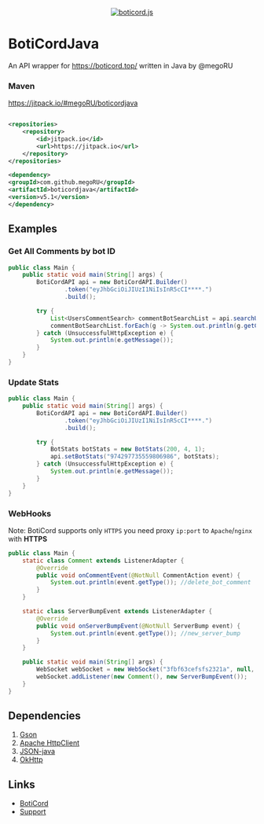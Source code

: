 <div align="center ">

<p>
    <a href="https://boticord.top"><img src="https://megoru.ru/images/boticord/boticordapi.png"  alt="boticord.js"/></a>
</p>

</div>

# BotiCordJava

An API wrapper for https://boticord.top/ written in Java by @megoRU

### Maven

https://jitpack.io/#megoRU/boticordjava

```xml

<repositories>
    <repository>
        <id>jitpack.io</id>
        <url>https://jitpack.io</url>
    </repository>
</repositories>

<dependency>
<groupId>com.github.megoRU</groupId>
<artifactId>boticordjava</artifactId>
<version>v5.1</version>
</dependency>

```

## Examples

### Get All Comments by bot ID

```java
public class Main {
    public static void main(String[] args) {
        BotiCordAPI api = new BotiCordAPI.Builder()
                .token("eyJhbGciOiJIUzI1NiIsInR5cCI****.")
                .build();

        try {
            List<UsersCommentSearch> commentBotSearchList = api.searchUserComments("808277484524011531");
            commentBotSearchList.forEach(g -> System.out.println(g.getContent()));
        } catch (UnsuccessfulHttpException e) {
            System.out.println(e.getMessage());
        }
    }
}
```

### Update Stats

```java
public class Main {
    public static void main(String[] args) {
        BotiCordAPI api = new BotiCordAPI.Builder()
                .token("eyJhbGciOiJIUzI1NiIsInR5cCI****.")
                .build();

        try {
            BotStats botStats = new BotStats(200, 4, 1);
            api.setBotStats("974297735559806986", botStats);
        } catch (UnsuccessfulHttpException e) {
            System.out.println(e.getMessage());
        }
    }
}
```

### WebHooks

Note: BotiCord supports only `HTTPS` you need proxy `ip:port` to `Apache`/`nginx` with **HTTPS**

```java
public class Main {
    static class Comment extends ListenerAdapter {
        @Override
        public void onCommentEvent(@NotNull CommentAction event) {
            System.out.println(event.getType()); //delete_bot_comment
        }
    }

    static class ServerBumpEvent extends ListenerAdapter {
        @Override
        public void onServerBumpEvent(@NotNull ServerBump event) {
            System.out.println(event.getType()); //new_server_bump
        }
    }

    public static void main(String[] args) {
        WebSocket webSocket = new WebSocket("3fbf63cefsfs2321a", null, 8080);
        webSocket.addListener(new Comment(), new ServerBumpEvent());
    }
}
```

## Dependencies

1. [Gson](https://github.com/google/gson)
2. [Apache HttpClient](https://github.com/apache/httpcomponents-client)
3. [JSON-java](https://github.com/stleary/JSON-java)
4. [OkHttp](https://github.com/square/okhttp)

## Links

* [BotiCord](https://boticord.top)
* [Support](https://boticord.top/discord)
